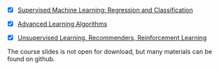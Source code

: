 - [x] [Supervised Machine Learning: Regression and Classification](https://www.coursera.org/learn/machine-learning?specialization=machine-learning-introduction)
- [x] [Advanced Learning Algorithms](https://www.coursera.org/learn/advanced-learning-algorithms?specialization=machine-learning-introduction)
- [x] [Unsupervised Learning, Recommenders, Reinforcement Learning](https://www.coursera.org/learn/unsupervised-learning-recommenders-reinforcement-learning?specialization=machine-learning-introduction)



The course slides is not open for download, but many materials can be found on github.
